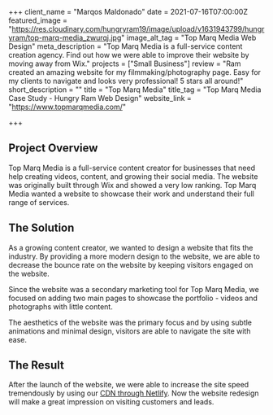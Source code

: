 +++
client_name = "Marqos Maldonado"
date = 2021-07-16T07:00:00Z
featured_image = "https://res.cloudinary.com/hungryram19/image/upload/v1631943799/hungryram/top-marq-media_zwurqj.jpg"
image_alt_tag = "Top Marq Media Web Design"
meta_description = "Top Marq Media is a full-service content creation agency. Find out how we were able to improve their website by moving away from Wix."
projects = ["Small Business"]
review = "Ram created an amazing website for my filmmaking/photography page. Easy for my clients to navigate and looks very professional! 5 stars all around!"
short_description = ""
title = "Top Marq Media"
title_tag = "Top Marq Media Case Study - Hungry Ram Web Design"
website_link = "https://www.topmarqmedia.com/"

+++
## Project Overview

Top Marq Media is a full-service content creator for businesses that need help creating videos, content, and growing their social media. The website was originally built through Wix and showed a very low ranking. Top Marq Media wanted a website to showcase their work and understand their full range of services.

## The Solution

As a growing content creator, we wanted to design a website that fits the industry. By providing a more modern design to the website, we are able to decrease the bounce rate on the website by keeping visitors engaged on the website.

Since the website was a secondary marketing tool for Top Marq Media, we focused on adding two main pages to showcase the portfolio - videos and photographs with little content.

The aesthetics of the website was the primary focus and by using subtle animations and minimal design, visitors are able to navigate the site with ease.

## The Result

After the launch of the website, we were able to increase the site speed tremendously by using our [CDN through Netlify](/services/web-hosting). Now the website redesign will make a great impression on visiting customers and leads.